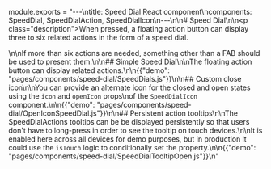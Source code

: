 module.exports = "---\ntitle: Speed Dial React component\ncomponents: SpeedDial, SpeedDialAction, SpeedDialIcon\n---\n\n# Speed Dial\n\n<p class=\"description\">When pressed, a floating action button can display three to six related actions in the form of a speed dial.</p>\n\nIf more than six actions are needed, something other than a FAB should be used to present them.\n\n## Simple Speed Dial\n\nThe floating action button can display related actions.\n\n{{\"demo\": \"pages/components/speed-dial/SpeedDials.js\"}}\n\n## Custom close icon\n\nYou can provide an alternate icon for the closed and open states using the `icon` and `openIcon` props\nof the `SpeedDialIcon` component.\n\n{{\"demo\": \"pages/components/speed-dial/OpenIconSpeedDial.js\"}}\n\n## Persistent action tooltips\n\nThe SpeedDialActions tooltips can be be displayed persistently so that users don't have to long-press in order to see the tooltip on touch devices.\n\nIt is enabled here across all devices for demo purposes, but in production it could use the `isTouch` logic to conditionally set the property.\n\n{{\"demo\": \"pages/components/speed-dial/SpeedDialTooltipOpen.js\"}}\n"